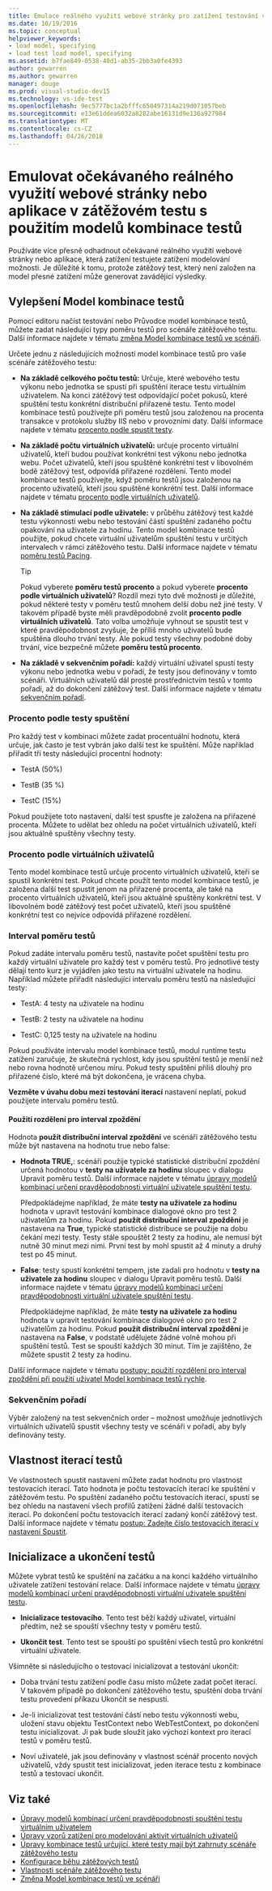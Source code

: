 ```yaml
---
title: Emulace reálného využití webové stránky pro zatížení testování v sadě Visual Studio
ms.date: 10/19/2016
ms.topic: conceptual
helpviewer_keywords:
- load model, specifying
- load test load model, specifying
ms.assetid: b7fae849-0538-40d1-ab35-2bb3a0fe4393
author: gewarren
ms.author: gewarren
manager: douge
ms.prod: visual-studio-dev15
ms.technology: vs-ide-test
ms.openlocfilehash: 9ec5777bc1a2bfffc650497314a219d071057beb
ms.sourcegitcommit: e13e61ddea6032a8282abe16131d9e136a927984
ms.translationtype: MT
ms.contentlocale: cs-CZ
ms.lasthandoff: 04/26/2018
---
```

# <a name="emulate-expected-real-world-usage-of-a-web-site-or-application-in-a-load-test-using-a-test-mix-models"></a>Emulovat očekávaného reálného využití webové stránky nebo aplikace v zátěžovém testu s použitím modelů kombinace testů

Používáte více přesně odhadnout očekávané reálného využití webové stránky nebo aplikace, která zatížení testujete zatížení modelování možnosti. Je důležité k tomu, protože zátěžový test, který není založen na model přesné zatížení může generovat zavádějící výsledky.

## <a name="test-mix-model-enhancements"></a>Vylepšení Model kombinace testů

Pomocí editoru načíst testování nebo Průvodce model kombinace testů, můžete zadat následující typy poměru testů pro scénáře zátěžového testu. Další informace najdete v tématu [změna Model kombinace testů ve scénáři](../test/edit-test-mix-models-to-specify-the-probability-of-a-virtual-user-running-a-test.md).

Určete jednu z následujících možností model kombinace testů pro vaše scénáře zátěžového testu:

-   **Na základě celkového počtu testů:** Určuje, které webového testu výkonu nebo jednotka se spustí při spuštění iterace testu virtuálním uživatelem. Na konci zátěžový test odpovídající počet pokusů, které spuštění testu konkrétní distribuční přiřazené testu. Tento model kombinace testů používejte při poměru testů jsou založenou na procenta transakce v protokolu služby IIS nebo v provozními daty. Další informace najdete v tématu [procento podle spustit testy](#BasedOnTestsStarted).

-   **Na základě počtu virtuálních uživatelů:** určuje procento virtuální uživatelů, kteří budou používat konkrétní test výkonu nebo jednotka webu. Počet uživatelů, kteří jsou spuštěné konkrétní test v libovolném bodě zátěžový test, odpovídá přiřazené rozdělení. Tento model kombinace testů používejte, když poměru testů jsou založenou na procento uživatelů, kteří jsou spuštěné konkrétní test. Další informace najdete v tématu [procento podle virtuálních uživatelů](#PercentageBasedonVirtualUsers).

-   **Na základě stimulací podle uživatele:** v průběhu zátěžový test každé testu výkonnosti webu nebo testování částí spuštění zadaného počtu opakování na uživatele za hodinu. Tento model kombinace testů použijte, pokud chcete virtuální uživatelům spuštění testu v určitých intervalech v rámci zátěžového testu. Další informace najdete v tématu [poměru testů Pacing](#PacingTestMix).

    > [!TIP]
    > Pokud vyberete **poměru testů procento** a pokud vyberete **procento podle virtuálních uživatelů**? Rozdíl mezi tyto dvě možnosti je důležité, pokud některé testy v poměru testů mnohem delší dobu než jiné testy. V takovém případě byste měli pravděpodobně zvolit **procento podle virtuálních uživatelů**. Tato volba umožňuje vyhnout se spustit test v které pravděpodobnost zvyšuje, že příliš mnoho uživatelů bude spuštěna dlouho trvání testy. Ale pokud testy všechny podobné doby trvání, více bezpečně můžete **poměru testů procento**.

-   **Na základě v sekvenčním pořadí:** každý virtuální uživatel spustí testy výkonu nebo jednotka webu v pořadí, že testy jsou definovány v tomto scénáři. Virtuálních uživatelů dál prosté prostřednictvím testů v tomto pořadí, až do dokončení zátěžový test. Další informace najdete v tématu [sekvenčním pořadí](#SequentialOrder).

###  <a name="BasedOnTestsStarted"></a> Procento podle testy spuštění
 Pro každý test v kombinaci můžete zadat procentuální hodnotu, která určuje, jak často je test vybrán jako další test ke spuštění. Může například přiřadit tři testy následující procentní hodnoty:

-   TestA (50%)

-   TestB (35 %)

-   TestC (15%)

 Pokud použijete toto nastavení, další test spusťte je založena na přiřazené procenta. Můžete to udělat bez ohledu na počet virtuálních uživatelů, kteří jsou aktuálně spuštěny všechny testy.

###  <a name="PercentageBasedonVirtualUsers"></a> Procento podle virtuálních uživatelů
 Tento model kombinace testů určuje procento virtuálních uživatelů, kteří se spustil konkrétní test. Pokud chcete použít tento model kombinace testů, je založena další test spustit jenom na přiřazené procenta, ale také na procento virtuálních uživatelů, kteří jsou aktuálně spuštěny konkrétní test. V libovolném bodě zátěžový test počet uživatelů, kteří jsou spuštěné konkrétní test co nejvíce odpovídá přiřazené rozdělení.

###  <a name="PacingTestMix"></a> Interval poměru testů
 Pokud zadáte intervalu poměru testů, nastavíte počet spuštění testu pro každý virtuální uživatele pro každý test v poměru testů. Pro jednotlivé testy dělají tento kurz je vyjádřen jako testu na virtuální uživatele na hodinu. Například můžete přiřadit následující intervalu poměru testů na následující testy:

-   TestA: 4 testy na uživatele na hodinu

-   TestB: 2 testy na uživatele na hodinu

-   TestC: 0,125 testy na uživatele na hodinu

 Pokud používáte intervalu model kombinace testů, modul runtime testu zatížení zaručuje, že skutečná rychlost, kdy jsou spuštění testů je menší než nebo rovna hodnotě určenou míru. Pokud testy spuštění příliš dlouhý pro přiřazené číslo, které má být dokončena, je vrácena chyba.

 **Vezměte v úvahu dobu mezi testování iterací** nastavení neplatí, pokud použijete intervalu poměru testů.

#### <a name="applying-distribution-to-pacing-delay"></a>Použití rozdělení pro interval zpoždění
 Hodnota **použít distribuční interval zpoždění** ve scénáři zátěžového testu může být nastavena na hodnotu true nebo false:

-   **Hodnota TRUE,**: scénáři použije typické statistické distribuční zpoždění určená hodnotou v **testy na uživatele za hodinu** sloupec v dialogu Upravit poměru testů. Další informace najdete v tématu [úpravy modelů kombinací určení pravděpodobnosti virtuální uživatele spuštění testu](../test/edit-test-mix-models-to-specify-the-probability-of-a-virtual-user-running-a-test.md).

     Předpokládejme například, že máte **testy na uživatele za hodinu** hodnota v upravit testování kombinace dialogové okno pro test 2 uživatelům za hodinu. Pokud **použít distribuční interval zpoždění** je nastavena na **True**, typické statistické distribuce se použije na dobu čekání mezi testy. Testy stále spouštět 2 testy za hodinu, ale nemusí být nutně 30 minut mezi nimi. První test by mohl spustit až 4 minuty a druhý test po 45 minut.

-   **False**: testy spustí konkrétní tempem, jste zadali pro hodnotu v **testy na uživatele za hodinu** sloupec v dialogu Upravit poměru testů. Další informace najdete v tématu [úpravy modelů kombinací určení pravděpodobnosti virtuální uživatele spuštění testu](../test/edit-test-mix-models-to-specify-the-probability-of-a-virtual-user-running-a-test.md).

     Předpokládejme například, že máte **testy na uživatele za hodinu** hodnota v upravit testování kombinace dialogové okno pro test 2 uživatelům za hodinu. Pokud **použít distribuční interval zpoždění** je nastavena na **False**, v podstatě udělujete žádné volně mohou při spuštění testů. Test se spouští každých 30 minut. Tím je zajištěno, že můžete spustit 2 testy za hodinu.

 Další informace najdete v tématu [postupy: použití rozdělení pro interval zpoždění při použití uživatel Model kombinace testů rychle](../test/how-to-apply-distribution-to-pacing-delay-when-using-a-user-pace-test-mix-model.md).

###  <a name="SequentialOrder"></a> Sekvenčním pořadí
 Výběr založený na test sekvenčních order – možnost umožňuje jednotlivých virtuálních uživatelů spustit všechny testy ve scénáři v pořadí, aby byly definovány testy.

## <a name="test-iterations-property"></a>Vlastnost iterací testů
 Ve vlastnostech spustit nastavení můžete zadat hodnotu pro vlastnost testovacích iterací. Tato hodnota je počtu testovacích iterací ke spuštění v zátěžovém testu. Po spuštění zadaného počtu testovacích iterací, spustí se bez ohledu na nastavení všech profilů zatížení žádné další testovacích iterací. Po dokončení počtu testovacích iterací zadaný končí zátěžový test. Další informace najdete v tématu [postup: Zadejte číslo testovacích iterací v nastavení Spustit](../test/how-to-specify-the-number-of-test-iterations-in-a-load-test.md).

## <a name="initialize-and-terminate-tests"></a>Inicializace a ukončení testů
 Můžete vybrat testů ke spuštění na začátku a na konci každého virtuálního uživatele zatížení testování relace. Další informace najdete v tématu [úpravy modelů kombinací určení pravděpodobnosti virtuální uživatele spuštění testu](../test/edit-test-mix-models-to-specify-the-probability-of-a-virtual-user-running-a-test.md).

-   **Inicializace testovacího**. Tento test běží každý uživatel, virtuální předtím, než se spouští všechny testy v poměru testů.

-   **Ukončit test**. Tento test se spouští po spuštění všech testů pro konkrétní virtuální uživatele.

 Všimněte si následujícího o testovací inicializovat a testování ukončit:

-   Doba trvání testu zatížení podle času místo můžete zadat počet iterací. V takovém případě po dokončení zátěžového testu, spuštění doba trvání testu provedení příkazu Ukončit se nespustí.

-   Je-li inicializovat test testování částí nebo testu výkonnosti webu, uložení stavu objektu TestContext nebo WebTestContext, po dokončení testu inicializovat. Ji pak bude sloužit jako výchozí kontext pro iterací testů v poměru testů.

-   Noví uživatelé, jak jsou definovány v vlastnost scénář procento nových uživatelů, vždy spustit test inicializovat, jeden iterace testu z kombinace testů a testovací ukončit.

## <a name="see-also"></a>Viz také

- [Úpravy modelů kombinací určení pravděpodobnosti spuštění testu virtuálním uživatelem](../test/edit-test-mix-models-to-specify-the-probability-of-a-virtual-user-running-a-test.md)
- [Úpravy vzorů zatížení pro modelování aktivit virtuálních uživatelů](../test/edit-load-patterns-to-model-virtual-user-activities.md)
- [Úpravy kombinace testů určující, které testy mají být zahrnuty scénáře zátěžového testu](../test/edit-the-test-mix-to-specify-which-web-browsers-types-in-a-load-test-scenario.md)
- [Konfigurace běhu zátěžových testů](../test/configure-load-test-run-settings.md)
- [Vlastnosti scénáře zátěžového testu](../test/load-test-scenario-properties.md)
- [Změna Model kombinace testů ve scénáři](../test/edit-test-mix-models-to-specify-the-probability-of-a-virtual-user-running-a-test.md)